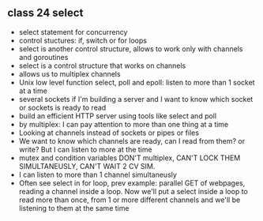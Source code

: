 ## class 24 select

- select statement for concurrency
- control stuctures: if, switch or for loops
- select is another control structure, allows to work only with channels and goroutines
- select is a control structure that works on channels
- allows us to multiplex channels
- Unix low level function select, poll and epoll: listen to more than 1 socket at a time
- several sockets if I'm building a server and I want to know which socket or sockets is ready to read
- build an efficient HTTP server using tools like select and poll 
- by multiplex: I can pay attention to more than one thing at a time
- Looking at channels instead of sockets or pipes or files
- We want to know which channels are ready, can I read from them? or write? But I can listen to more at the time
- mutex and condition variables DON'T multiplex, CAN'T LOCK THEM SIMULTANEUSLY, CAN'T WAIT 2 CV SIM.
- I can listen to more than 1 channel simultaneusly
- Often see select in for loop, prev example: parallel GET of webpages, reading a channel inside a loop. Now we'll put a select inside a loop to read more than once, from 1 or more different channels and we'll be listening to them at the same time
